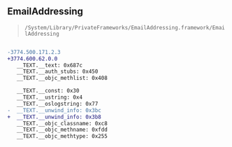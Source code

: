 ## EmailAddressing

> `/System/Library/PrivateFrameworks/EmailAddressing.framework/EmailAddressing`

```diff

-3774.500.171.2.3
+3774.600.62.0.0
   __TEXT.__text: 0x687c
   __TEXT.__auth_stubs: 0x450
   __TEXT.__objc_methlist: 0x408

   __TEXT.__const: 0x30
   __TEXT.__ustring: 0x4
   __TEXT.__oslogstring: 0x77
-  __TEXT.__unwind_info: 0x3bc
+  __TEXT.__unwind_info: 0x3b8
   __TEXT.__objc_classname: 0xc8
   __TEXT.__objc_methname: 0xfdd
   __TEXT.__objc_methtype: 0x255

```
